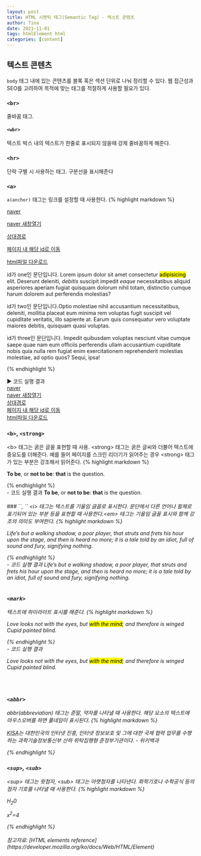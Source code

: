 ```yaml
---
layout: post
title: HTML 시맨틱 태그(Semantic Tag) - 텍스트 콘텐츠
author: Tina
date: 2021-11-01
tags: htmlElement html
categories: [content]
--- 
```


## 텍스트 콘텐츠
`body` 태그 내에 있는 콘텐츠를 블록 혹은 섹션 단위로 나눠 정리할 수 있다. 웹 접근성과 SEO를 고려하여 목적에 맞는 태그를 적절하게 사용할 필요가 있다.

### `<br>`
줄바꿈 태그.
#### `<wbr>`
텍스트 박스 내의 텍스트가 한줄로 표시되지 않을때 강제 줄바꿈하게 해준다.

### `<hr>`
단락 구별 시 사용하는 태그. 구분선을 표시해준다

### `<a>`
`a(anchor)` 태그는 링크를 설정할 때 사용한다.
{% highlight markdown %}
<!-- 절대경로 -->
<a href="https://www.naver.com">naver</a>

<!-- 새창 띄워서 링크 이동 -->
<a href="https://www.naver.com" target="_blank">naver 새창열기</a>

<!-- 상대경로-->
<a href="./index.html">상대경로</a>  <!-- ./ 는 현재경로이고 ../ 는 상위폴더-->

<!-- 페이지 내 해당 id를 갖고 있는 요소 부분으로 스크롤 이동-->
<a href="#three">페이지 내 해당 id로 이동</a>

<!-- href 경로에 적혀있는 html 파일 다운로드 -->
<a href="./index.html" download>html파일 다운로드</a>

<p id="one">id가 one인 문단입니다. Lorem ipsum dolor sit amet consectetur <mark>adipisicing</mark> elit. Deserunt deleniti, <i>debitis</i> suscipit impedit <em>eaque</em> necessitatibus aliquid asperiores aperiam fugiat quisquam dolorum nihil totam, distinctio cumque harum dolorem aut perferendis molestias?</p>
<p id="two">id가 two인 문단입니다.Optio molestiae nihil accusantium necessitatibus, deleniti, mollitia placeat eum minima rem voluptas fugit suscipit vel cupiditate veritatis, illo sapiente at. Earum quis consequatur vero voluptate maiores debitis, quisquam quasi voluptas.</p>
<p id="three">id가 three인 문단입니다. Impedit quibusdam voluptas nesciunt vitae cumque saepe quae nam eum officiis perferendis ullam accusantium cupiditate nobis quia nulla rem fugiat enim exercitationem reprehenderit molestias molestiae, ad optio quos? Sequi, ipsa!</p>

{% endhighlight %}

▶️ 코드 실행 결과<br>
<a href="https://www.naver.com">naver</a><br>
<a href="https://www.naver.com" target="_blank">naver 새창열기</a><br>
<a href="./index.html">상대경로</a><br>
<a href="#three">페이지 내 해당 id로 이동</a><br>
<a href="./index.html" download>html파일 다운로드</a><br>


### `<b>`, `<strong>`
&lt;b&gt; 태그는 굵은 글꼴 표현할 때 사용. &lt;strong&gt; 태그는 굵은 글씨와 더불어 텍스트에 중요도를 더해준다.
예를 들어 페이지를 스크린 리더기가 읽어주는 경우 &lt;strong&gt; 태그가 있는 부분은 강조해서 읽어준다.
{% highlight markdown %}
<p> <b>To be</b>, or <b>not to be</b>: <strong>that</strong> is the question.</p>
{% endhighlight %}
<br>
- 코드 실행 결과
<b>To be</b>, or <b>not to be</b>: <strong>that</strong> is the question.
<br><br>
### `<i>`, `<em>`
&lt;i&gt; 태그는 텍스트를 기울임 글꼴로 표시한다. 문단에서 다른 언어나 필체로 표기되어 있는 부분 등을 표현할 때 사용한다.&lt;em&gt; 태그는 기울임 글꼴 표시와 함께 강조의 의미도 부여한다.
{% highlight markdown %}
<p>
  <i>Life</i>’s but a walking shadow, a poor player, that struts and frets his hour upon the stage, and then is heard no more; it is a tale told by an idiot, full of sound and fury, signifying <em>nothing</em>.
</p>
{% endhighlight %}
<br>
- 코드 실행 결과
<i>Life</i>’s but a walking shadow, a poor player, that struts and frets his hour upon the stage, and then is heard no more; it is a tale told by an idiot, full of sound and fury, signifying <em>nothing</em>.
<br><br>

### `<mark>`
텍스트에 하이라이트 표시를 해준다.
{% highlight markdown %}
<p>Love looks not with the eyes, but <mark>with the mind</mark>; and therefore is winged Cupid painted blind.</p>
{% endhighlight %}
<br>
- 코드 실행 결과
<p>Love looks not with the eyes, but <mark>with the mind</mark>; and therefore is winged Cupid painted blind.</p>
<br><br>

### `<abbr>`
abbr(abbreviation) 태그는 준말, 약자를 나타낼 때 사용한다. 해당 요소의 텍스트에 마우스오버를 하면 풀네임이 표시된다.
{% highlight markdown %}
<p>
  <abbr title="Korea Internet & Security Agency">KISA</abbr>는 대한민국의 인터넷 진흥, 인터넷 정보보호 및 그에 대한 국제 협력 업무를 수행하는 과학기술정보통신부 산하 위탁집행형 준정부기관이다.
  - 위키백과
</p>
{% endhighlight %}
<br>

### `<sup>`, `<sub>`
&lt;sup&gt; 태그는 윗첨자, &lt;sub&gt; 태그는 아랫첨자를 나타낸다. 화학기호나 수학공식 등의 첨자 기호를 나타낼 때 사용한다.
{% highlight markdown %}
<p>H<sub>2</sub>0</p>
<p>x<sup>2</sup>=4</p>
{% endhighlight %}
<br>
<br>
참고자료: [HTML elements reference](https://developer.mozilla.org/ko/docs/Web/HTML/Element)
